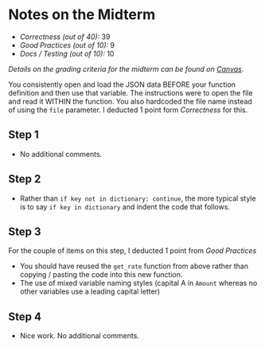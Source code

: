 # Notes on the Midterm

* _Correctness    (out of 40):_ 39
* _Good Practices (out of 10):_ 9
* _Docs / Testing (out of 10):_ 10

_Details on the grading criteria for the midterm can be found on [Canvas](https://canvas.slu.edu/courses/28045/rubrics/23671)._

You consistently open and load the JSON data BEFORE your function definition and then use that variable. The instructions were to open the file and read it WITHIN the function. You also hardcoded the file name instead of using the `file` parameter. I deducted 1 point form _Correctness_ for this.

## Step 1
* No additional comments.

## Step 2
* Rather than `if key not in dictionary: continue`, the more typical style is to say `if key in dictionary` and indent the code that follows.

## Step 3
For the couple of items on this step, I deducted 1 point from _Good Practices_
* You should have reused the `get_rate` function from above rather than copying / pasting the code into this new function.
* The use of mixed variable naming styles (capital A in `Amount` whereas no other variables use a leading capital letter)


## Step 4
* Nice work. No additional comments.